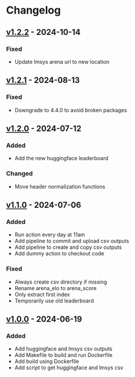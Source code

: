 # Changelog

## [v1.2.2](https://github.com/fboulnois/llm-leaderboard-csv/compare/v1.2.1...v1.2.2) - 2024-10-14

### Fixed

* Update lmsys arena url to new location

## [v1.2.1](https://github.com/fboulnois/llm-leaderboard-csv/compare/v1.2.0...v1.2.1) - 2024-08-13

### Fixed

* Downgrade to 4.4.0 to avoid broken packages

## [v1.2.0](https://github.com/fboulnois/llm-leaderboard-csv/compare/v1.1.0...v1.2.0) - 2024-07-12

### Added

* Add the new huggingface leaderboard

### Changed

* Move header normalization functions

## [v1.1.0](https://github.com/fboulnois/llm-leaderboard-csv/compare/v1.0.0...v1.1.0) - 2024-07-06

### Added

* Run action every day at 11am
* Add pipeline to commit and upload csv outputs
* Add pipeline to create and copy csv outputs
* Add dummy action to checkout code

### Fixed

* Always create csv directory if missing
* Rename arena_elo to arena_score
* Only extract first index
* Temporarily use old leaderboard

## [v1.0.0](https://github.com/fboulnois/llm-leaderboard-csv/releases/tag/v1.0.0) - 2024-06-19

### Added

* Add huggingface and lmsys csv outputs
* Add Makefile to build and run Dockerfile
* Add build using Dockerfile
* Add script to get huggingface and lmsys csv

